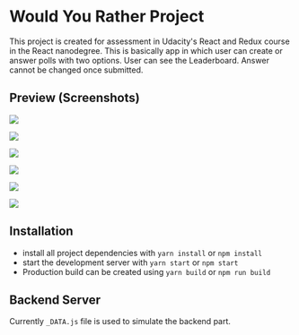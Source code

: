 # Would You Rather Project

This project is created for assessment in Udacity's React and Redux course in the React nanodegree.
This is basically app in which user can create or answer polls with two options. User can see the Leaderboard.
Answer cannot be changed once submitted.

## Preview (Screenshots)

![](/screenshots/sc1.jpg)

![](/screenshots/sc2.jpg)

![](/screenshots/sc3.jpg)

![](/screenshots/sc4.jpg)

![](/screenshots/sc5.jpg)

![](/screenshots/sc6.jpg)

## Installation

* install all project dependencies with `yarn install` or `npm install`
* start the development server with `yarn start` or `npm start`
* Production build can be created using  `yarn build` or `npm run build`

## Backend Server

Currently `_DATA.js` file is used to simulate the backend part.